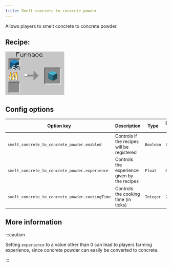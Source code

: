 ```yaml
---
title: Smelt concrete to concrete powder
---
```

Allows players to smelt concrete to concrete powder.
## Recipe:
![The Recipe](/img/smelt_concrete_to_concrete_powder.png)

## Config options

| Option key                        | Description                               | Type      | Default value | Possible values |
|-----------------------------------|-------------------------------------------|-----------|---------------|-----------------|
| `smelt_concrete_to_concrete_powder.enabled` | Controls if the recipes will be registered | `Boolean` | `false`       | `true/false`    |
| `smelt_concrete_to_concrete_powder.experience` | Controls the experience given by the recipes | `Float`   | `0`         | `>=0`           |
| `smelt_concrete_to_concrete_powder.cookingTime` | Controls the cooking time (in ticks) | `Integer`   | `200`         | `>0`           |

## More information

:::caution

Setting `experience` to a value other than 0 can lead to players farming experience,
since concrete powder can easily be converted to concrete.

:::